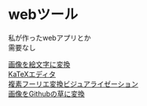 # webツール

私が作ったwebアプリとか  
需要なし  

[画像を絵文字に変換](https://peyu-7545.github.io/tools/ImageToEmoji.html)  
[KaTeXエディタ](https://peyu-7545.github.io/tools/KatexEditor.html)  
[複素フーリエ変換ビジュアライゼーション](https://peyu-7545.github.io/tools/fourierDrawing.html)  
[画像をGithubの草に変換](https://peyu-7545.github.io/tools/ImageToKusa.html)  
